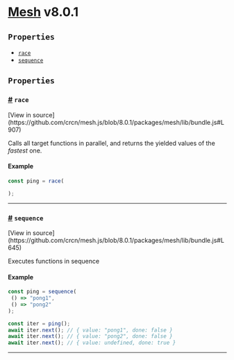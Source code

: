 # <a href="https://mesh.js.com/">Mesh</a> <span>v8.0.1</span>

<!-- div class="toc-container" -->

<!-- div -->

## `Properties`
* <a href="#race">`race`</a>
* <a href="#sequence">`sequence`</a>

<!-- /div -->

<!-- /div -->

<!-- div class="doc-container" -->

<!-- div -->

## `Properties`

<!-- div -->

<h3 id="race"><a href="#race">#</a>&nbsp;<code>race</code></h3>
[View in source](https://github.com/crcn/mesh.js/blob/8.0.1/packages/mesh/lib/bundle.js#L907)

Calls all target functions in parallel, and returns the yielded values of the _fastest_ one.

#### Example
```js
const ping = race(

);
```
---

<!-- /div -->

<!-- div -->

<h3 id="sequence"><a href="#sequence">#</a>&nbsp;<code>sequence</code></h3>
[View in source](https://github.com/crcn/mesh.js/blob/8.0.1/packages/mesh/lib/bundle.js#L645)

Executes functions in sequence

#### Example
```js
const ping = sequence(
 () => "pong1",
 () => "pong2"
);

const iter = ping();
await iter.next(); // { value: "pong1", done: false }
await iter.next(); // { value: "pong2", done: false }
await iter.next(); // { value: undefined, done: true }
```
---

<!-- /div -->

<!-- /div -->

<!-- /div -->

 [1]: #properties "Jump back to the TOC."
